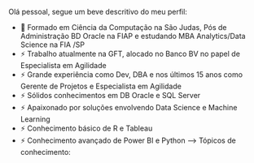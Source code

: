 Olá pessoal, segue um beve descritivo do meu perfil:
- 🔭 Formado em Ciência da Computação na São Judas, Pós de Administração BD Oracle na FIAP e estudando MBA Analytics/Data Science na FIA /SP
- ⚡ Trabalho atualmente na GFT, alocado no Banco BV no papel de Especialista em Agilidade
- ⚡ Grande experiência como Dev, DBA e nos últimos  15 anos como Gerente de Projetos e Especialista em Agilidade
- ⚡ Sólidos conhecimentos em DB Oracle e SQL Server
- ⚡ Apaixonado por soluções envolvendo Data Science e Machine Learning
- ⚡ Conhecimento básico de R e Tableau
- ⚡ Conhecimento avançado de Power BI e Python
     --> Tópicos de conhecimento:
     

